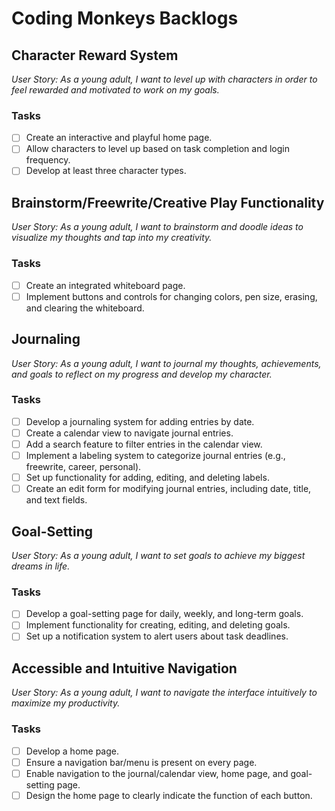 # Coding Monkeys Backlogs

## Character Reward System
*User Story: As a young adult, I want to level up with characters in order to feel rewarded and motivated to work on my goals.*

### Tasks

- [ ] Create an interactive and playful home page.
- [ ] Allow characters to level up based on task completion and login frequency.
- [ ] Develop at least three character types.

## Brainstorm/Freewrite/Creative Play Functionality
*User Story: As a young adult, I want to brainstorm and doodle ideas to visualize my thoughts and tap into my creativity.*

### Tasks
- [ ] Create an integrated whiteboard page.
- [ ] Implement buttons and controls for changing colors, pen size, erasing, and clearing the whiteboard.

## Journaling
*User Story: As a young adult, I want to journal my thoughts, achievements, and goals to reflect on my progress and develop my character.*

### Tasks

- [ ] Develop a journaling system for adding entries by date.
- [ ] Create a calendar view to navigate journal entries.
- [ ] Add a search feature to filter entries in the calendar view.
- [ ] Implement a labeling system to categorize journal entries (e.g., freewrite, career, personal).
- [ ] Set up functionality for adding, editing, and deleting labels.
- [ ] Create an edit form for modifying journal entries, including date, title, and text fields.

## Goal-Setting
*User Story: As a young adult, I want to set goals to achieve my biggest dreams in life.*

### Tasks

- [ ] Develop a goal-setting page for daily, weekly, and long-term goals.
- [ ] Implement functionality for creating, editing, and deleting goals.
- [ ] Set up a notification system to alert users about task deadlines.

## Accessible and Intuitive Navigation
*User Story: As a young adult, I want to navigate the interface intuitively to maximize my productivity.*

### Tasks

- [ ] Develop a home page.
- [ ] Ensure a navigation bar/menu is present on every page.
- [ ] Enable navigation to the journal/calendar view, home page, and goal-setting page.
- [ ] Design the home page to clearly indicate the function of each button.
